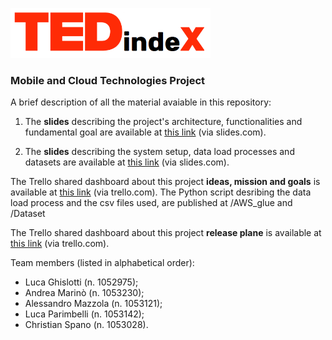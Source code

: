 <img src="images/Logo.png" width="320" height="80"></img>
### Mobile and Cloud Technologies Project

A brief description of all the material avaiable in this repository:
1) The __slides__ describing the project's architecture, functionalities and fundamental goal are available at [this link](https://slides.com/lucaghislotti/tcm_lab_project) (via slides.com). 

2) The __slides__ describing the system setup, data load processes and datasets are available at [this link](https://slides.com/lucaghislotti/tedindexdataload) (via slides.com). 

The Trello shared dashboard about this project __ideas, mission and goals__ is available at [this link](https://trello.com/b/a8lB56LH/ideas-and-goals) (via trello.com). The Python script desribing the data load process and the csv files used, are published at /AWS_glue and /Dataset

The Trello shared dashboard about this project __release plane__ is available at [this link](https://trello.com/b/vxC3VOAL/release-plan) (via trello.com).

Team members (listed in alphabetical order):
- Luca Ghislotti (n. 1052975);
- Andrea Marinò (n. 1053230);
- Alessandro Mazzola (n. 1053121);
- Luca Parimbelli (n. 1053142);
- Christian Spano (n. 1053028).
